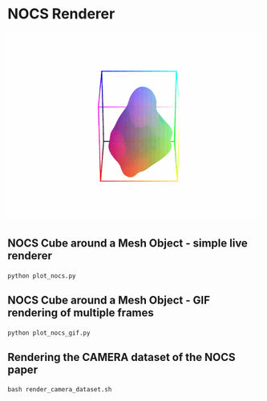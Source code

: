 # NOCS Renderer

![](doc/nocs_animation.gif)

## NOCS Cube around a Mesh Object - simple live renderer
`python plot_nocs.py`

## NOCS Cube around a Mesh Object - GIF rendering of multiple frames 
`python plot_nocs_gif.py`

## Rendering the CAMERA dataset of the NOCS paper
`bash render_camera_dataset.sh`